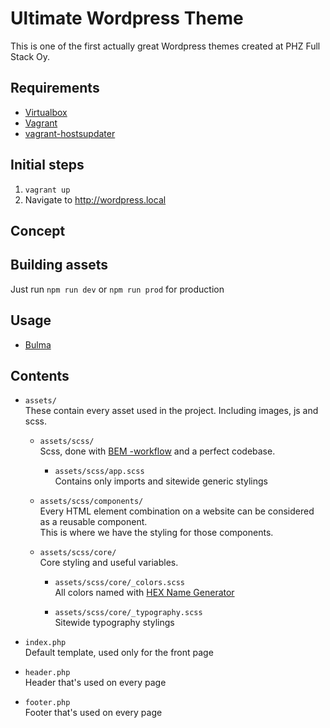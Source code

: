 # Ultimate Wordpress Theme
This is one of the first actually great Wordpress themes created at PHZ Full Stack Oy.
  
## Requirements
 - [Virtualbox](https://www.virtualbox.org)
 - [Vagrant](https://www.vagrantup.com/)
 - [vagrant-hostsupdater](https://github.com/cogitatio/vagrant-hostsupdater)
   
## Initial steps
1. `vagrant up`
2. Navigate to http://wordpress.local

## Concept
    
## Building assets
Just run `npm run dev` or `npm run prod` for production

## Usage
- [Bulma](https://bulma.io)

## Contents

- `assets/`  
These contain every asset used in the project. Including images, js and scss.

  - `assets/scss/`  
  Scss, done with [BEM -workflow](https://css-tricks.com/bem-101/) and a perfect codebase.
    
    - `assets/scss/app.scss`  
    Contains only imports and sitewide generic stylings
    
  - `assets/scss/components/`  
    Every HTML element combination on a website can be considered as a reusable component.  
    This is where we have the styling for those components.
    
  - `assets/scss/core/`  
    Core styling and useful variables.
    
    - `assets/scss/core/_colors.scss`  
    All colors named with [HEX Name Generator](http://chir.ag/projects/name-that-color/)
    
    - `assets/scss/core/_typography.scss`  
    Sitewide typography stylings

- `index.php`  
Default template, used only for the front page

- `header.php`  
Header that's used on every page

- `footer.php`  
Footer that's used on every page
